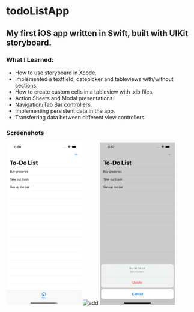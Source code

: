 # todoListApp #
## My first iOS app written in Swift, built with UIKit storyboard. ##
### What I Learned: ###
* How to use storyboard in Xcode.
* Implemented a textfield, datepicker and tableviews with/without sections. 
* How to create custom cells in a tableview with .xib files.
* Action Sheets and Modal presentations.
* Navigation/Tab Bar controllers.
* Implementing persistent data in the app.
* Transferring data between different view controllers.

### Screenshots ###
<img src="images/home.png" alt="home" width="200"/> <img src="add-view.png" alt="add" width="200"/> <img src="images/edit-view.png" alt="edit" width="200"/>
